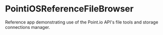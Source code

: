 PointiOSReferenceFileBrowser
============================

Reference app demonstrating use of the Point.io API's file tools and storage connections manager.
